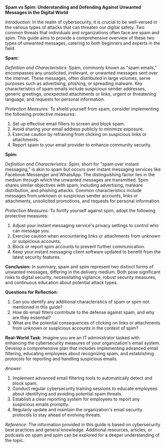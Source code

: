 **Spam vs Spim: Understanding and Defending Against Unwanted Messages in the Digital World**

*Introduction:*
In the realm of cybersecurity, it is crucial to be well-versed in the various types of attacks that can threaten our digital safety. Two common threats that individuals and organizations often face are spam and spim. This guide aims to provide a comprehensive overview of these two types of unwanted messages, catering to both beginners and experts in the field.

**Spam:**

*Definition and Characteristics:*
Spam, commonly known as "spam emails," encompasses any unsolicited, irrelevant, or unwanted messages sent over the internet. These messages, often distributed in large volumes, serve purposes such as advertising, phishing, or spreading malware. Key characteristics of spam emails include suspicious sender addresses, generic greetings, unexpected attachments or links, urgent or threatening language, and requests for personal information.

*Protection Measures:*
To shield yourself from spam, consider implementing the following protective measures:
1. Set up effective email filters to screen and block spam.
2. Avoid sharing your email address publicly to minimize exposure.
3. Exercise caution by refraining from clicking on suspicious links or attachments.
4. Report spam to your email provider to enhance community security.

**Spim:**

*Definition and Characteristics:*
Spim, short for "spam over instant messaging," is akin to spam but occurs over instant messaging services like Facebook Messenger and WhatsApp. The distinguishing factor lies in the medium through which the unwanted messages are transmitted. Spim shares similar objectives with spam, including advertising, malware distribution, and phishing attacks. Common characteristics include messages from unknown or suspicious sender accounts, links or attachments, unsolicited promotions, and requests for personal information.

*Protection Measures:*
To fortify yourself against spim, adopt the following protective measures:
1. Adjust your instant messaging service's privacy settings to control who can message you.
2. Exercise caution when encountering links or attachments from unknown or suspicious accounts.
3. Block or report spim accounts to prevent further communication.
4. Keep your instant messaging client software updated to benefit from the latest security features.

**Conclusion:**
In summary, spam and spim represent two distinct forms of unwanted messages, differing in the delivery medium. Both pose significant risks to digital security, necessitating vigilance, robust security measures, and continuous education about potential attack types.

**Questions for Reflection:**
1. Can you identify any additional characteristics of spam or spim not mentioned in this guide?
2. How do email filters contribute to the defense against spam, and why are they essential?
3. What are the potential consequences of clicking on links or attachments from unknown or suspicious accounts in the context of spim?

**Real-World Task:**
Imagine you are an IT administrator tasked with enhancing the cybersecurity measures of your organization's email system. Develop a comprehensive plan that includes implementing advanced email filtering, educating employees about recognizing spam, and establishing protocols for reporting and handling suspicious emails.

*Answer:*
1. Implement advanced email filtering tools to automatically detect and block spam.
2. Conduct regular cybersecurity training sessions to educate employees about identifying and avoiding potential spam threats.
3. Establish a clear reporting system for employees to report any suspicious emails promptly.
4. Regularly update and maintain the organization's email security protocols to stay ahead of evolving threats.

*Reference:*
The information provided in this guide is based on cybersecurity best practices and general knowledge. Additional resources, articles, or podcasts on spam and spim can be explored for a deeper understanding of the topic.
